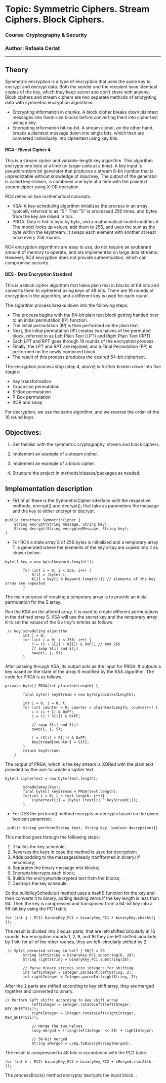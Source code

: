 # Topic: Symmetric Ciphers. Stream Ciphers. Block Ciphers.

### Course: Cryptography & Security
### Author: Rafaela Cerlat

----

## Theory
Symmetric encryption is a type of encryption that uses the same key to encrypt and decrypt data. Both the sender and the recipient have identical copies of the key, which they keep secret and don’t share with anyone.
Block ciphers and stream ciphers are two separate methods of encrypting data with symmetric encryption algorithms:

* Encrypting information in chunks. A block cipher breaks down plaintext messages into fixed-size blocks before converting them into ciphertext using a key.
* Encrypting information bit-by-bit. A stream cipher, on the other hand, breaks a plaintext message down into single bits, which then are converted individually into ciphertext using key bits.

#### RC4 - Rivest Cipher 4
This is a stream cipher and variable-length key algorithm. This algorithm encrypts one byte at a time (or larger units at a time).
A key input is pseudorandom bit generator that produces a stream 8-bit number that is unpredictable without knowledge of input key, The output of the generator is called key-stream, is combined one byte at a time with the plaintext stream cipher using X-OR operation.

RC4 relies on two mathematical concepts:
* KSA: A key-scheduling algorithm initializes the process in an array typically referred to as "S." That "S" is processed 256 times, and bytes from the key are mixed in too. 
* PRGA: Data is fed in byte by byte, and a mathematical model modifies it. The model looks up values, add them to 256, and uses the sum as the byte within the keystream. It swaps each element with another at least once every 256 rounds. 

RC4 encryption algorithms are easy to use, do not require an exuberant amount of memory to operate, and are implemented on large data streams. However, RC4 encryption does not provide authentication, which can compromise security.

#### DES - Data Encryption Standard
This is a block cipher algorithm that takes plain text in blocks of 64 bits and converts them to ciphertext using keys of 48 bits. There are 16 rounds of encryption in the algorithm, and a different key is used for each round.

The algorithm process breaks down into the following steps:
* The process begins with the 64-bit plain text block getting handed over to an initial permutation (IP) function.
* The initial permutation (IP) is then performed on the plain text.
* Next, the initial permutation (IP) creates two halves of the permuted block, referred to as Left Plain Text (LPT) and Right Plain Text (RPT).
* Each LPT and RPT goes through 16 rounds of the encryption process.
* Finally, the LPT and RPT are rejoined, and a Final Permutation (FP) is performed on the newly combined block.
* The result of this process produces the desired 64-bit ciphertext.

The encryption process step (step 4, above) is further broken down into five stages:
* Key transformation
* Expansion permutation
* S-Box permutation
* P-Box permutation
* XOR and swap

For decryption, we use the same algorithm, and we reverse the order of the 16 round keys.

## Objectives:
1. Get familiar with the symmetric cryptography, stream and block ciphers.

2. Implement an example of a stream cipher.

3. Implement an example of a block cipher.

4. Structure the project in methods/classes/packages as needed.


## Implementation description

* Firt of all there is the SymmetricCipher interface with the respective methods, encrypt() and decrypt(), that take as parameters the message and the key to either encrypt or decrypt.
```
public interface SymmetricCipher {
    String encrypt(String message, String key);
    String decrypt(String encryptedMessage, String key);
}
```


* For RC4 a state array S of 256 bytes is initialized and a temporary array T is generated where the elements of the key array are copied into it as shown below:
```
byte[] key = new byte[keyword.length()];

        for (int i = 0; i < 256; i++) {
            S[i] = (byte) i;
            K[i] = key[i % keyword.length()]; // elements of the key array are repeated
        }
```

The main purpose of creating a temporary array is to provide an initial permutation for the S array.

Run the KSA on the altered array. It is used to create different permutations in the defined array S. KSA will use the secret key and the temporary array K to set the values of the S array's entries as follows:
```
 // key scheduling algorithm
        int j = 0;
        for (int i = 0; i < 256; i++) {
            j = (j + S[i] + K[i]) & 0xFF; // mod 256
            // swap S[i] and S[j]
            swap(i, j, S);
        }
```
After passing through KSA, its output acts as the input for PRGA. It outputs a key based on the state of the array S modified by the KSA algorithm. The code for PRGA is as follows:
```
private byte[] PRGA(int plaintextLength) {

        final byte[] keyStream = new byte[plaintextLength];

        int i = 0, j = 0, t;
        for (int counter = 0; counter < plaintextLength; counter++) {
            i = (i + 1) & 0xFF;
            j = (j + S[i]) & 0xFF;

            // swap S[i] and S[j]
            swap(i, j, S);

            t = (S[i] + S[j]) & 0xFF;
            keyStream[counter] = S[t];
        }
        return keyStream;
    }
```
The output of PRGA, which is the key stream is XORed with the plain text provided by the user to create a cipher text.
```
byte[] ciphertext = new byte[text.length];

        scheduleKey(key);
        final byte[] keyStream = PRGA(text.length);
        for(int i = 0; i < text.length; i++){
            ciphertext[i] = (byte) (text[i] ^ keyStream[i]);
        }
```


* For DES the perform() method encrypts or decrypts based on the given boolean parameter.
```
 public String perform(String text, String key, boolean decryption){}
```
This method goes through the following steps:
1. It builds the key schedule;
2. Reverses the keys in case the method is used for decryption;
3. Adds padding to the message(already tranfformed in binary) if neccesary;
4. Separates the binary message into blocks;
5. Encrypts/decrypts each block;
6. Builds the encrypted/decrypted text from the blocks;
7. Destroys the key schedule.

So the buildKeySchedule() method uses a hash() function for the key and then converts it to binary, adding leading zeros if the key length is less than 64.
Then the key is compressed and transposed from a 64-bit key into a 56-bit key using the PC1 table.
```
for (int j : PC1) binaryKey_PC1 = binaryKey_PC1 + binaryKey.charAt(j - 1);
```
The result is divided into 2 equal parts, that are left-shifted circularly in 16 rounds. For encryption rounds 1, 2, 9, and 16 they are left shifted circularly by 1 bit; for all of the other rounds, they are left-circularly shifted by 2.
```
 // Split permuted string in half | 56/2 = 28
        String leftString = binaryKey_PC1.substring(0, 28);
        String rightString = binaryKey_PC1.substring(28);

        // Parse binary strings into integers for shifting
        int leftInteger = Integer.parseInt(leftString, 2);
        int rightInteger = Integer.parseInt(rightString, 2);
```
After the 2 parts are shifted according to key shift array, they are merged together and converted to binary.
```
// Perform left shifts according to key shift array
            leftInteger = Integer.rotateLeft(leftInteger, KEY_SHIFTS[i]);
            rightInteger = Integer.rotateLeft(rightInteger, KEY_SHIFTS[i]);

            // Merge the two halves
            long merged = ((long)leftInteger << 28) + rightInteger;

            // 56-bit merged
            String sMerged = Long.toBinaryString(merged);
```
The result is compressed to 48 bits in accordance with the PC2 table.
```
for (int k : PC2) binaryKey_PC2 = binaryKey_PC2 + sMerged.charAt(k - 1);
```

The processBlock() method encrypts/ decrypts the input block...




